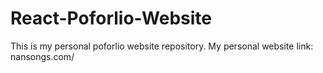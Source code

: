 # React-Poforlio-Website
This is my personal poforlio website repository. My personal website link:  nansongs.com/
